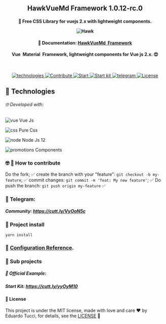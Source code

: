 <h2 align="center"> HawkVueMd Framework 1.0.12-rc.0 </h2>

<h4 align="center">

🚀 Free CSS Library for vuejs 2.x with lightweight components.

![Hawk](https://user-images.githubusercontent.com/3237047/82332324-9ff83780-99bb-11ea-9e84-e29a17133854.jpg)
</h4>

<h4 align="center">
  🚀  Documentation: <a href="https://edutucci.github.io/hawkframework/" target="_blank">HawkVueMd &nbsp;Framework </a>
</h4>

<h4 align="center">
Vue &nbsp;Material &nbsp;Framework, lightweight components for Vue js 2.x. 😍
</h4>
<br/>
<p align="center">

   <a href="#rocket-technologies">
   <img alt="technologies" src= "https://img.shields.io/badge/Tecnologies-Front--end-blue">
   </a>
   <a href="#nerd_face-rocket-how-to-contribute">
    <img alt="Contribute" src= "https://img.shields.io/badge/Contribute-how%20to%20contribute-green">
  </a>
  <a href="#construction_worker-project-install">
        <img alt="Start" src= "https://img.shields.io/badge/Start-Install-red" >
    </a>
  <a href = "#seat-official-example">
    <img alt = "Start kit" src ="https://img.shields.io/badge/Starter%20Kit-KIT-yellowgreen">
  </a>

  <a href = "#steam_locomotive-telegram">
    <img alt = "telegram" src="https://img.shields.io/badge/Community-Telegram-blue">
  </a>
  <a href="#page_facing_up-license"><img alt="License" src="https://img.shields.io/badge/license-MIT-brightgreen">
  </a>



</p>

## :rocket: Technologies
###### :nerd_face: Developed with:

![vue](https://user-images.githubusercontent.com/3237047/82362961-8d91f400-99e3-11ea-8b60-694eb62c1ac4.png) Vue Js

![css](https://user-images.githubusercontent.com/3237047/82362957-8bc83080-99e3-11ea-8ed0-f998118a4600.png) Pure Css

![node](https://user-images.githubusercontent.com/3237047/82362958-8cf95d80-99e3-11ea-870a-aeb1a046b8d8.png) Node Js 12

![promotions](https://user-images.githubusercontent.com/3237047/82362960-8cf95d80-99e3-11ea-9d08-2c6092ed5d15.png) Components

### :nerd_face: :rocket: How to contribute

Do the fork; :white_check_mark:
create the branch with your "feature": `git checkout -b my-feature`; :white_check_mark:
commit changes: `git commit -m 'feat: My new feature'`; :white_check_mark:
 Do push the branch: `git push origin my-feature` :white_check_mark:

### :steam_locomotive: Telegram:
 ##### Community: https://cutt.ly/VyOoN5c


### :construction_worker: Project install

```
yarn install
```
### :orange_book: [Configuration Reference](https://cli.vuejs.org/config/).

### :construction_worker: Sub projects

##### :seat: Official Example:

##### Start Kit: https://cutt.ly/yyOyM10

#### :page_facing_up: License
This project is under the MIT license, made with love and care :hearts: by Eduardo Tucci, for details, see the [LICENSE](LICENSE.md) 👋























